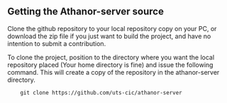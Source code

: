 ## Getting the Athanor-server source

Clone the github repository to your local repository copy on your PC, or
download the zip file if you just want to build the project, and have no intention
to submit a contribution.

To clone the project, position to the directory where you want the local repository placed
(Your home directory is fine) and issue the following command.
This will create a copy of the repository in the athanor-server directory.

        git clone https://github.com/uts-cic/athanor-server



